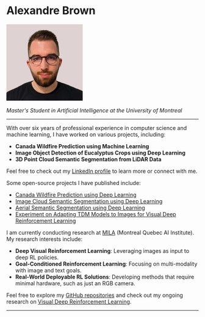 # Alexandre Brown  
<img src="alexbrown.jpeg" height="200px"/>

*Master's Student in Artificial Intelligence at the University of Montreal*

---

With over six years of professional experience in computer science and machine learning, I have worked on various projects, including:

- **Canada Wildfire Prediction using Machine Learning**
- **Image Object Detection of Eucalyptus Crops using Deep Learning**
- **3D Point Cloud Semantic Segmentation from LiDAR Data**

Feel free to check out my [LinkedIn profile](https://www.linkedin.com/in/alexandrebrown/) to learn more or connect with me.

Some open-source projects I have published include:

- [Canada Wildfire Prediction using Deep Learning](https://github.com/AlexandreBrown/WildfirePrediction)
- [Image Cloud Semantic Segmentation using Deep Learning](https://github.com/GIF-7005-Projet/cloud-cover-detection)
- [Aerial Semantic Segmentation using Deep Learning](https://github.com/AlexandreBrown/AerialSemanticSegmentation)
- [Experiment on Adapting TDM Models to Images for Visual Deep Reinforcement Learning](https://github.com/AlexandreBrown/VisualTDM)  

I am currently conducting research at [MILA](https://mila.quebec/) (Montreal Quebec AI Institute). My research interests include:

- **Deep Visual Reinforcement Learning**: Leveraging images as input to deep RL policies.
- **Goal-Conditioned Reinforcement Learning**: Focusing on multi-modality with image and text goals.
- **Real-World Deployable RL Solutions**: Developing methods that require minimal hardware, such as just an RGB camera.

Feel free to explore my [GitHub repositories](https://github.com/AlexandreBrown/) and check out my ongoing research on [Visual Deep Reinforcement Learning](https://www.notion.so/alexandrebrown-visual-deep-rl/Visual-Deep-Reinforcement-Learning-Research-6b8b9544fd2d42a898aa6256be0fd502).

---
